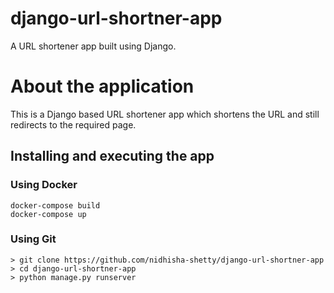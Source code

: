 # django-url-shortner-app
A URL shortener app built using Django.

# About the application
This is a Django based URL shortener app which  shortens the URL and still redirects to the required page.

## Installing and executing the app

### Using Docker
```
docker-compose build
docker-compose up
```
### Using Git
```
> git clone https://github.com/nidhisha-shetty/django-url-shortner-app
> cd django-url-shortner-app
> python manage.py runserver
```
